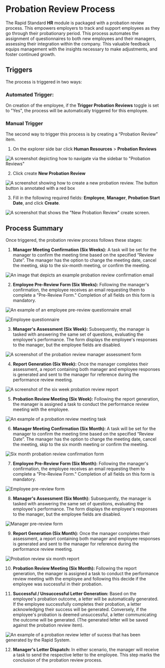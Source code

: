 # Probation Review Process

The Rapid Standard **HR** module is packaged with a probation review process. This empowers employers to track and support employees as they go through their probationary period. This process automates the assignment of questionnaires to both new employees and their managers, assessing their integration within the company. This valuable feedback equips management with the insights necessary to make adjustments, and foster continued growth.

## Triggers

The process is triggered in two ways:

### Automated Trigger:

On creation of the employee, if the **Trigger Probation Reviews** toggle is set to "Yes", the process will be automatically triggered for this employee.

### Manual Trigger

The second way to trigger this process is by creating a “Probation Review” item.

1. On the explorer side bar click **Human Resources** &gt; **Probation Reviews** 
    
![A screenshot depicting how to navigate via the sidebar to "Probation Reviews"](<Sidebar navigate to probation reviews.png>)

2. Click create **New Probation Review**
    
![A screenshot showing how to create a new probation review. The button button is annotated with a red box](<Create new probation review button highlighted.png>)

3. Fill in the following required fields: **Employee**, **Manager**, **Probation Start Date**, and click **Create**. 

![A screenshot that shows the "New Probation Review" create screen.](<New probation review create screen.png>)    

## Process Summary

Once triggered, the probation review process follows these stages:

1. **Manager Meeting Confirmation (Six Weeks):** A task will be set for the manager to confirm the meeting time based on the specified “Review Date”. The manager has the option to change the meeting date, cancel the meeting, skip to the six-month meeting, or confirm the meeting. 

![An image that depicts an example probation review confirmation email](<Probation review confirmation email.png>)

2. **Employee Pre-Review Form (Six Weeks):** Following the manager's confirmation, the employee receives an email requesting them to complete a "Pre-Review Form." Completion of all fields on this form is mandatory.  

![An example of an employee pre-review questionnaire email](<Employee pre review questionaire email.png>)
    
![Employee questionnaire](<Employee questionnaire.png>)

3. **Manager's Assessment (Six Week):** Subsequently, the manager is tasked with answering the same set of questions, evaluating the employee's performance. The form displays the employee's responses to the manager, but the employee fields are disabled.  

![A screenshot of the probation review manager assessment form](<Probation review manager assessment form.png>)

4. **Report Generation (Six Week):** Once the manager completes their assessment, a report containing both manager and employee responses is generated and sent to the manager for reference during the performance review meeting.  

![A screenshot of the six week probation review report](<Six week probation review report.png>)

5. **Probation Review Meeting (Six Week):** Following the report generation, the manager is assigned a task to conduct the performance review meeting with the employee.  

![An example of a probation review meeting task](<Probation review meeting task.png>)

6. **Manager Meeting Confirmation (Six Month):** A task will be set for the manager to confirm the meeting time based on the specified “Review Date”. The manager has the option to change the meeting date, cancel the meeting, skip to the six month meeting or confirm the meeting.  

![Six month probation review confirmation form](<Six month probation review confirmation form.png>)
    
7. **Employee Pre-Review Form (Six Month):** Following the manager's confirmation, the employee receives an email requesting them to complete a "Pre-Review Form." Completion of all fields on this form is mandatory.  

![Employee pre-review form](<Employee pre review form.png>)

8. **Manager's Assessment (Six Month):** Subsequently, the manager is tasked with answering the same set of questions, evaluating the employee's performance. The form displays the employee's responses to the manager, but the employee fields are disabled.  

![Manager pre-review form](<Manager pre review form.png>)

9. **Report Generation (Six Month):** Once the manager completes their assessment, a report containing both manager and employee responses is generated and sent to the manager for reference during the performance review meeting.  

![Probation review six month report](<Probation review six month report.png>)

10. **Probation Review Meeting (Six Month):** Following the report generation, the manager is assigned a task to conduct the performance review meeting with the employee and following this decide if the employee was successful in their probation.

11. **Successful / Unsuccessful Letter Generation:** Based on the employee's probation outcome, a letter will be automatically generated. If the employee successfully completes their probation, a letter acknowledging their success will be generated. Conversely, if the employee's probation is deemed unsuccessful, a letter communicating the outcome will be generated. (The generated letter will be saved against the probation review item).  

![An example of a probation review letter of sucess that has been generated by the Rapid System.](<Probation review Letter of sucess.png>)
    
12. **Manager's Letter Dispatch:** In either scenario, the manager will receive a task to send the respective letter to the employee. This step marks the conclusion of the probation review process.